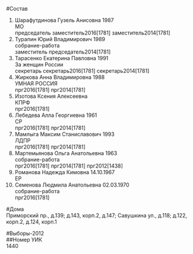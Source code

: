 #Состав  
1. Шарафутдинова Гузель Анисовна 1987  
    МО  
    председатель заместитель2016[1781] заместитель2014[1781]  
2. Турапин Юрий Владимирович 1989  
    собрание-работа  
    заместитель председатель2014[1781]  
3. Тарасенко Екатерина Павловна 1991  
    За женщин России  
    секретарь секретарь2016[1781] секретарь2014[1781]  
4. Жиркова Анна Владимировна 1988  
    УМНАЯ РОССИЯ  
    прг2016[1781] прг2014[1781]  
5. Изотова Ксения Алексеевна  
    КПРФ  
    прг2016[1781]  
6. Лебедева Алла Георгиевна 1961  
    СР  
    прг2016[1781] прг2014[1781]  
7. Мамлыга Максим Станиславович 1993  
    ЛДПР  
    прг2016[1781] прг2014[1781]  
8. Мартемьянова Ольга Анатольевна 1963  
    собрание-работа  
    прг2016[1781] прг2014[1781] прг2012[1438]  
9. Романова Надежда Кимовна 14.10.1967  
    ЕР  
10. Семенова Людмила Анатольевна 02.03.1970  
    собрание-работа  
    прг2016[1781]  
  
#Дома  
Приморский пр., д.139; д.143, корп.2, д.147; Савушкина ул., д.118; д.122, корп.2, д.124, корп.1  
  
#Выборы-2012  
##Номер УИК  
1440  
